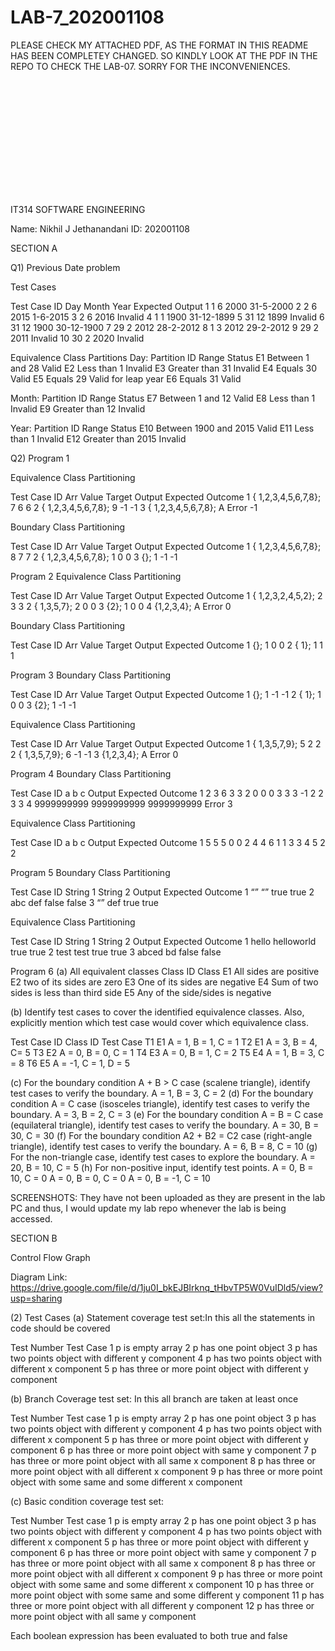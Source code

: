 # LAB-7_202001108

PLEASE CHECK MY ATTACHED PDF, AS THE FORMAT IN THIS README HAS BEEN COMPLETEY CHANGED. SO KINDLY LOOK AT THE PDF IN THE REPO TO CHECK THE LAB-07.
SORRY FOR THE INCONVENIENCES.




<br> <br>
<br> <br>

<br> <br>
<br> <br>
<br> <br>




IT314 
SOFTWARE ENGINEERING


Name: Nikhil J Jethanandani
ID: 202001108


SECTION A



Q1) Previous Date problem

Test Cases

Test Case ID
Day
Month
Year
Expected Output
1
1
6
2000
31-5-2000
2
2
6
2015
1-6-2015
3
2
6
2016
Invalid
4
1
1
1900
31-12-1899
5
31
12
1899
Invalid
6
31
12
1900
30-12-1900
7
29
2
2012
28-2-2012
8
1
3
2012
29-2-2012
9
29
2
2011
Invalid
10
30
2
2020
Invalid

Equivalence Class Partitions
Day:
Partition ID
Range
Status
E1
Between 1 and 28
Valid
E2
Less than 1
Invalid
E3
Greater than 31
Invalid
E4
Equals 30
Valid
E5
Equals 29
Valid for leap year
E6
Equals 31
Valid

 
Month:
Partition ID
Range
Status
E7
Between 1 and 12
Valid
E8
Less than 1
Invalid
E9
Greater than 12
Invalid

Year:
Partition ID
Range
Status
E10
Between 1900 and 2015
Valid
E11
Less than 1
Invalid
E12
Greater than 2015
Invalid

 







Q2) 
Program 1

Equivalence Class Partitioning

Test Case ID
Arr Value
Target
Output
Expected Outcome
1
{ 1,2,3,4,5,6,7,8};
7
6
6
2
{ 1,2,3,4,5,6,7,8};
9
-1
-1
3
{ 1,2,3,4,5,6,7,8};
A
Error
-1


Boundary Class Partitioning

Test Case ID
Arr Value
Target
Output
Expected Outcome
1
{ 1,2,3,4,5,6,7,8};
8
7
7
2
{ 1,2,3,4,5,6,7,8};
1
0
0
3
{};
1
-1
-1





Program 2
Equivalence Class Partitioning

Test Case ID
Arr Value
Target
Output
Expected Outcome
1
{ 1,2,3,2,4,5,2};
2
3
3
2
{ 1,3,5,7};
2
0
0
3
{2};
1
0
0
4
{1,2,3,4};
A
Error
0


Boundary Class Partitioning

Test Case ID
Arr Value
Target
Output
Expected Outcome
1
{};
1
0
0
2
{ 1};
1
1
1



Program 3
Boundary Class Partitioning

Test Case ID
Arr Value
Target
Output
Expected Outcome
1
{};
1
-1
-1
2
{ 1};
1
0
0
3
{2};
1
-1
-1


Equivalence Class Partitioning

Test Case ID
Arr Value
Target
Output
Expected Outcome
1
{ 1,3,5,7,9};
5
2
2
2
{ 1,3,5,7,9};
6
-1
-1
3
{1,2,3,4};
A
Error
0




Program 4
Boundary Class Partitioning

Test Case ID
a
b
c
Output
Expected Outcome
1
2
3
6
3
3
2
0
0
0
3
3
3
-1
2
2
3
3
4
9999999999
9999999999
9999999999
Error
3



Equivalence Class Partitioning

Test Case ID
a
b
c
Output
Expected Outcome
1
5
5
5
0
0
2
4
4
6
1
1
3
3
4
5
2
2



Program 5
Boundary Class Partitioning

Test Case ID
String 1
String 2
Output
Expected Outcome
1
“”
“”
true
true
2
abc
def
false
false
3
“”
def
true
true


Equivalence Class Partitioning

Test Case ID
String 1
String 2
Output
Expected Outcome
1
hello
helloworld
true
true
2
test
test
true
true
3
abced
bd
false
false


Program 6
(a) All equivalent classes
Class ID
Class
E1
All sides are positive
E2
two of its sides are zero
E3
One of its sides are negative
E4
Sum of two sides is less than third side
E5
Any of the side/sides is negative

 
(b) Identify test cases to cover the identified equivalence classes. Also, explicitly mention which test case would cover which equivalence class.
 
Test Case ID
Class ID
Test Case
T1
E1
A = 1, B = 1, C = 1
T2
E1
A = 3, B = 4, C= 5
T3
E2
A = 0, B = 0, C = 1
T4
E3
A = 0, B = 1, C = 2
T5
E4
A = 1, B = 3, C = 8
T6
E5
A = -1, C = 1, D = 5

(c) For the boundary condition A + B > C case (scalene triangle), identify test cases to verify the boundary.
A = 1, B = 3, C = 2 (d) For the boundary condition A = C case (isosceles triangle), identify test cases to verify the boundary.
A = 3, B = 2, C = 3 (e) For the boundary condition A = B = C case (equilateral triangle), identify test cases to verify the boundary.
A = 30, B = 30, C = 30 (f) For the boundary condition A2 + B2 = C2 case (right-angle triangle), identify test cases to verify the boundary.
A = 6, B = 8, C = 10 (g) For the non-triangle case, identify test cases to explore the boundary. A = 20, B = 10, C = 5 (h) For non-positive input, identify test points. A = 0, B = 10, C = 0
A = 0, B = 0, C = 0
A = 0, B = -1, C = 10


SCREENSHOTS:
They have not been uploaded as they are present in the lab PC and thus, I would update my lab repo whenever the lab is being accessed.



SECTION B

Control Flow Graph



Diagram Link: https://drive.google.com/file/d/1ju0I_bkEJBIrknq_tHbvTP5W0VuIDld5/view?usp=sharing


(2) Test Cases 
(a) Statement coverage test set:In this all the statements in code should be covered

Test Number
Test Case
1
p is empty array
2
p has one point object 
3
p has two points object with different y component
4
p has two points object with different x component
5
p has three or more point object with different y component



(b) Branch Coverage test set: In this all branch are taken at least once

Test Number
Test case
1
p is empty array
2
p has one point object
3
p has two points object with different y component
4
p has two points object with different x component
5
p has three or more point object with different y component
6
p has three or more point object with same y component
7
p has three or more point object with all same x component
8
p has three or more point object with all different x component
9
p has three or more point object with some same and some different x component




(c) Basic condition coverage test set: 

Test Number
Test case
1
p is empty array
2
p has one point object
3
p has two points object with different y component
4
 p has two points object with different x component 
5
p has three or more point object with different y component
6
p has three or more point object with same y component
7
p has three or more point object with all same x component
8
p has three or more point object with all different x component
9
p has three or more point object with some same and some different x component
10
p has three or more point object with some same and some different y component
11
p has three or more point object with all different y component
12
p has three or more point object with all same y component



Each boolean expression has been evaluated to both true and false




